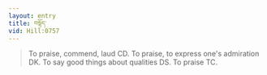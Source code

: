 ```yaml
---
layout: entry
title: བསྟོད་
vid: Hill:0757
---
```

> To praise, commend, laud CD. To praise, to express one's admiration DK. To say good things about qualities DS. To praise TC.
